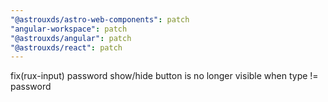 ```yaml
---
"@astrouxds/astro-web-components": patch
"angular-workspace": patch
"@astrouxds/angular": patch
"@astrouxds/react": patch
---
```


fix(rux-input) password show/hide button is no longer visible when type != password
